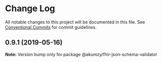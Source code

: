 # Change Log

All notable changes to this project will be documented in this file.
See [Conventional Commits](https://conventionalcommits.org) for commit guidelines.

## 0.9.1 (2019-05-16)

**Note:** Version bump only for package @akumzy/fhir-json-schema-validator
